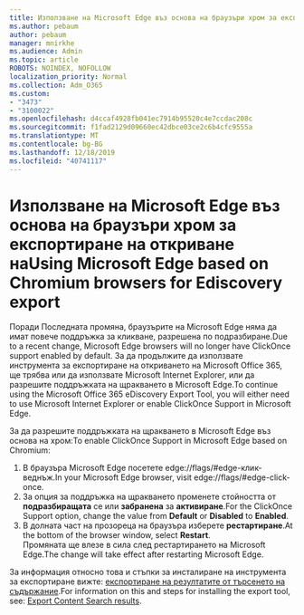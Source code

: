```yaml
---
title: Използване на Microsoft Edge въз основа на браузъри хром за експортиране на откриване на
ms.author: pebaum
author: pebaum
manager: mnirkhe
ms.audience: Admin
ms.topic: article
ROBOTS: NOINDEX, NOFOLLOW
localization_priority: Normal
ms.collection: Adm_O365
ms.custom:
- "3473"
- "3100022"
ms.openlocfilehash: d4ccaf4928fb041ec7914b95520c4e7ccdac208c
ms.sourcegitcommit: f1fad2129d09660ec42dbce03ce2c6b4cfc9555a
ms.translationtype: MT
ms.contentlocale: bg-BG
ms.lasthandoff: 12/18/2019
ms.locfileid: "40741117"
---
```

# <a name="using-microsoft-edge-based-on-chromium-browsers-for-ediscovery-export"></a><span data-ttu-id="4fae8-102">Използване на Microsoft Edge въз основа на браузъри хром за експортиране на откриване на</span><span class="sxs-lookup"><span data-stu-id="4fae8-102">Using Microsoft Edge based on Chromium browsers for Ediscovery export</span></span>

<span data-ttu-id="4fae8-103">Поради Последната промяна, браузърите на Microsoft Edge няма да имат повече поддръжка за кликване, разрешена по подразбиране.</span><span class="sxs-lookup"><span data-stu-id="4fae8-103">Due to a recent change, Microsoft Edge browsers will no longer have ClickOnce support enabled by default.</span></span> <span data-ttu-id="4fae8-104">За да продължите да използвате инструмента за експортиране на откриването на Microsoft Office 365, ще трябва или да използвате Microsoft Internet Explorer, или да разрешите поддръжката на щракването в Microsoft Edge.</span><span class="sxs-lookup"><span data-stu-id="4fae8-104">To continue using the Microsoft Office 365 eDiscovery Export Tool, you will either need to use Microsoft Internet Explorer or enable ClickOnce Support in Microsoft Edge.</span></span> 

<span data-ttu-id="4fae8-105">За да разрешите поддръжката на щракването в Microsoft Edge въз основа на хром:</span><span class="sxs-lookup"><span data-stu-id="4fae8-105">To enable ClickOnce Support in Microsoft Edge based on Chromium:</span></span> 
1. <span data-ttu-id="4fae8-106">В браузъра Microsoft Edge посетете edge://flags/#edge-клик-веднъж.</span><span class="sxs-lookup"><span data-stu-id="4fae8-106">In your Microsoft Edge browser, visit edge://flags/#edge-click-once.</span></span>
2. <span data-ttu-id="4fae8-107">За опция за поддръжка на щракването променете стойността от **подразбиращата** се или **забранена** за **активиране**.</span><span class="sxs-lookup"><span data-stu-id="4fae8-107">For the ClickOnce Support option, change the value from **Default** or **Disabled** to **Enabled**.</span></span> 
3. <span data-ttu-id="4fae8-108">В долната част на прозореца на браузъра изберете **рестартиране**.</span><span class="sxs-lookup"><span data-stu-id="4fae8-108">At the bottom of the browser window, select **Restart**.</span></span> <br>
 <span data-ttu-id="4fae8-109">Промяната ще влезе в сила след рестартирането на Microsoft Edge.</span><span class="sxs-lookup"><span data-stu-id="4fae8-109">The change will take effect after restarting Microsoft Edge.</span></span> 

<span data-ttu-id="4fae8-110">За информация относно това и стъпки за инсталиране на инструмента за експортиране вижте: [експортиране на резултатите от търсенето на съдържание](https://docs.microsoft.com/microsoft-365/compliance/export-search-results).</span><span class="sxs-lookup"><span data-stu-id="4fae8-110">For information on this and steps for installing the  export tool, see: [ Export Content Search results](https://docs.microsoft.com/microsoft-365/compliance/export-search-results).</span></span>